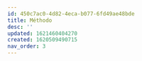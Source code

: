 ```yaml
---
id: 450c7ac0-4d82-4eca-b077-6fd49ae48bde
title: Méthodo
desc: ''
updated: 1621460404270
created: 1620509490715
nav_order: 3
---
```



